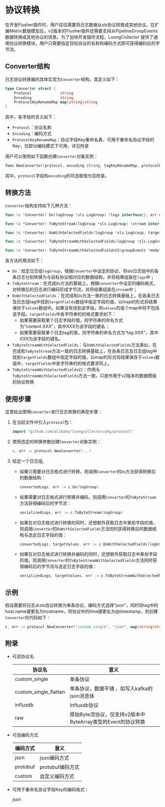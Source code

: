 # 协议转换

在开发Flusher插件时，用户往往需要将日志数据从sls协议转换成其他协议。在扩展Metric数据模型后，v2版本的Flusher插件还需要支持从PipelineGroupEvents数据转换成其他协议的场景。为了加快开发插件流程，LoongCollector 提供了通用协议转换模块，用户只需要指定目标协议的名称和编码方式即可获得编码后的字节流。

## Converter结构

日志协议转换器的具体实现为`Converter`结构，其定义如下：

```Go
type Converter struct {
    Protocol             string
    Encoding             string
    ProtocolKeyRenameMap map[string]string
}
```

其中，各字段的含义如下：

- `Protocol`：协议名称
- `Encoding`：编码方式
- `ProtocolKeyRenameMap`：协议字段Key重命名表，可用于重命名协议字段的Key，仅部分编码模式下可用，详见附录

用户可以使用如下函数创建`Converter`对象实例：

```Go
func NewConverter(protocol, encoding string, tagKeyRenameMap, protocolKeyRenameMap map[string]string) (*Converter, error)
```

其中，`protocol`字段和`encoding`的可选取值为见附录。

## 转换方法

`Converter`结构支持如下几种方法：

```Go
func (c *Converter) Do(logGroup *sls.LogGroup) (logs interface{}, err error)

func (c *Converter) ToByteStream(logGroup *sls.LogGroup) (stream interface{}, err error)

func (c *Converter) DoWithSelectedFields(logGroup *sls.LogGroup, targetFields []string) (logs interface{}, values []map[string]string, err error)

func (c *Converter) ToByteStreamWithSelectedFields(logGroup *sls.LogGroup, targetFields []string) (stream interface{}, values []map[string]string, err error)

func (c *Converter) ToByteStreamWithSelectedFieldsV2(groupEvents *models.PipelineGroupEvents, targetFields []string) (stream interface{}, values []map[string]string, err error)
```

各方法的用法如下：

- `Do`：给定日志组`logGroup`，根据`Converter`中设定的协议，将sls日志组中的各条日志分别转换为与目标协议相对应的数据结构，并将结果组装在`logs`中；
- `ToByteStream`：在完成`Do`方法的基础上，根据`Converter`中设定的编码格式，对转换后的日志进行编码形成字节流，并将结果组装在`stream`中；
- `DoWithSelectedFields`：在完成和`Do`方法一致的日志转换基础上，在各条日志及日志组tag中找到`targetFields`数组中指定字段的值，以map的形式将结果保存于`values`数组中。如果没有找到该字段，则`values`的各个map中将不包括该字段。`targetFields`中各字符串的的格式要求如下：
  - 如果需要获取某个日志字段的值，则字符串的命名方式为“content.XXX"，其中XXX为该字段的键名；
  - 如果需要获取某个日志tag的值，则字符串的命名方式为“tag.XXX"，其中XXX为该字段的键名。
- `ToByteStreamWithSelectedFields`：与`DoWithSelectedFields`方法类似，在完成和`ToByteStream`方法一致的日志转换基础上，在各条日志及日志组tag中找到`targetFields`数组中指定字段的值，以map的形式将结果保存于`values`数组中，`targetFields`中各字符串的的格式要求同上。
- `ToByteStreamWithSelectedFieldsV2`：作用与`ToByteStreamWithSelectedFields`方法一致，只是作用于v2版本的数据模版的协议转换

## 使用步骤

这里给出使用`Converter`进行日志转换的典型步骤：

1. 在当前文件中引入`protocol`包：

    ```Go
    import "github.com/alibaba/loongcollector/pkg/protocol"
    ```

2. 使用选定的转换参数创建`Converter`对象实例：

    ```Go
    c, err := protocol.NewConverter(...)
    ```

3. 给定一个日志组,

    - 如果只需要对日志格式进行转换，则调用`Converter`的`Do`方法获得转换后的数据结构：

        ```Go
        convertedLogs, err := c.Do(logGroup)
        ```

    - 如果需要对日志格式进行转换并编码，则调用`Converter`的`ToByteStream`方法获得编码后的字节流：

        ```Go
        serializedLogs, err := c.ToByteStream(logGroup)
        ```

    - 如果在对日志格式进行转换的同时，还想额外获取日志中某些字段的值，则调用`Converter`的`DoWithSelectedFields`方法同时获得转换后的数据结构与选定日志字段的值：

        ```Go
        convertedLogs, targetValues, err := c.DoWithSelectedFields(logGroup, selectedFields)
        ```

    - 如果在对日志格式进行转换并编码的同时，还想额外获取日志中某些字段的值，则调用`Converter`的`ToByteStreamWithSelectedFields`方法同时获得编码后的字节流与选定日志字段的值：

        ```Go
        serializedLogs, targetValues, err := c.ToByteStreamWithSelectedFields(logGroup, selectedFields)
        ```

## 示例

假设需要将日志从sls协议转换为单条协议，编码方式选择“json”，同时将tag中的host.name键更名为hostname，将协议中的time键更名为@timestamp，则创建`Converter`的代码如下：

```Go
c, err := protocol.NewConverter("custom_single", "json", map[string]string{"host.name":"hostname"}, map[string]string{"time", "@timestamp"})
```

## 附录

- 可选协议名

    | 协议名                   | 意义                                       |
    |------------------------------------------| ------ |
    | custom_single         | 单条协议                                     |
    | custom_single_flatten | 单条协议，数据平铺 ，如写入kafka的json消息体              |
    | influxdb              | Influxdb协议                               |
    | raw                   | 原始Byte流协议，仅支持v2版本中ByteArray类型的Event的协议转换 |

- 可选编码方式

    | 编码方式 | 意义 |
    | ------ | ------ |
    | json | json编码方式 |
    | protobuf | protobuf编码方式 |
    | custom | 自定义编码方式  |

- 可用于重命名协议字段Key的编码格式：

    json
